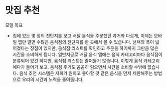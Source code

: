 # 맛집 추천

모델 목표 
- 집에 있는 몇 장의 전단지를 보고 배달 음식을 주문했던 과거와 다르게, 이제는 모바일 앱만 열면 수많은 음식점의 전단지를 한 곳에서 볼 수 있습니다. 선택의 폭이 넓어졌다는 장점이 있지만, 음식점 리스트를 확인하고 주문을 하기까지 그만큼 많은 시간을 소비하게 됩니다. 일반저긍로 배달 음식 앱에는 음식 카테고리마다 음식점이 분류되어 있긴 하지만, 음식점 리스트는 줄어들기 않습니다. 이렇게 음식 카테고리에다가 들어가 보고, 음식점 후기도 꼼꼼히 읽으면서 시간을 소비할 수밖에 없습니다. 음식 추천 시스템은 저희가 원하고 좋아할 것 같은 음식을 먼저 제한해주는 방법으로 우리의 시간과 노력을 줄여줍니다.


